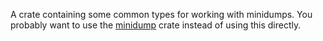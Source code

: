A crate containing some common types for working with minidumps. You probably want to use the [minidump](https://crates.io/crates/minidump) crate instead of using this directly.
